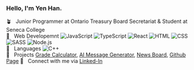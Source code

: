 ### Hello, I'm Yen Han.
  
:potted_plant: &nbsp; Junior Programmer at Ontario Treasury Board Secretariat & Student at Seneca College  
:bookmark: &nbsp;  Web Developemnt ![JavaScript](https://img.shields.io/badge/-JavaScript-orange?logo=javascript) ![TypeScript](https://img.shields.io/badge/-TypeScript-orange?logo=typescript) ![React](https://img.shields.io/badge/-React-orange?logo=react) ![HTML](https://img.shields.io/badge/-HTML-orange?logo=html5&logoColor=ffffff) ![CSS](https://img.shields.io/badge/-CSS-blue?logo=css3) ![SASS](https://img.shields.io/badge/-SASS-blue?logo=sass) ![Node.js](https://img.shields.io/badge/-Node.js-blue?logo=node.js)  
:page_with_curl: &nbsp;  Languages ![C++](https://img.shields.io/badge/-C%2B%2B-green?logo=C%2B%2B)  
:rocket: &nbsp;  Projects [Grade Calculator](https://github.com/YeaaeunHan/GradeCalculator), [AI Message Generator](https://github.com/YeaaeunHan/AI-generated-message-app), [News Board](https://github.com/YeaaeunHan/NewsBoard), [Github Page](https://yen-han.github.io/) 
:e-mail: &nbsp;  Connect with me via [Linked-In](https://www.linkedin.com/in/yen-han/)

